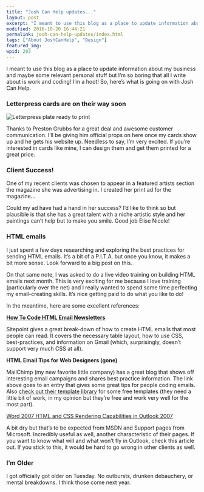 ```yaml
---
title: "Josh Can Help updates..."
layout: post
excerpt: "I meant to use this blog as a place to update information about my business and maybe some relevant personal stuff but I’m so boring that all I write about is work and coding!"
modified: 2016-10-20 16:44:21
permalink: josh-can-help-updates/index.html
tags: ["About JoshCanHelp", "Design"]
featured_img:
wpid: 203
---
```



I meant to use this blog as a place to update information about my business and maybe some relevant personal stuff but I’m so boring that all I write about is work and coding! I’m a hoot! So, here’s what is going on with Josh Can Help.

### Letterpress cards are on their way soon

![](/_images/2008/08/joshplate_sm.jpg "Letterpress plate ready to print")

Thanks to Preston Grubbs for a great deal and awesome customer communication. I’ll be giving him official props on here once my cards show up and he gets his website up. Needless to say, I’m very excited. If you’re interested in cards like mine, I can design them and get them printed for a great price.

### Client Success!

One of my recent clients was chosen to appear in a featured artists section the magazine she was advertising in. I created her print ad for the magazine…

Could my ad have had a hand in her success? I’d like to think so but plausible is that she has a great talent with a niche artistic style and her paintings can’t help but to make you smile. Good job Elise Nicole!

### HTML emails

I just spent a few days researching and exploring the best practices for sending HTML emails. It’s a bit of a P.I.T.A. but once you know, it makes a bit more sense. Look forward to a big post on this.

On that same note, I was asked to do a live video training on building HTML emails next month. This is very exciting for me because I love training (particularly over the net) and I really wanted to spend some time perfecting my email-creating skills. It’s nice getting paid to do what you like to do!

In the meantime, here are some excellent references:

**[How To Code HTML Email Newsletters](http://www.reachcustomersonline.com/2009/01/23/09.27.00/)**

Sitepoint gives a great break-down of how to create HTML emails that most people can read. It covers the necessary table layout, how to use CSS, best-practices, and information on Gmail (which, surprisingly, doesn’t support very much CSS at all).

**HTML Email Tips for Web Designers (gone)**

MailChimp (my new favorite little company) has a great blog that shows off interesting email campaigns and shares best practice information. The link above goes to an entry that gives some great tips for people coding emails. Also [check out their template library](https://mailchimp.com/email-marketing) for some free templates (they need a little bit of work, in my opinion but they’re free and work very well for the most part).

[Word 2007 HTML and CSS Rendering Capabilities in Outlook 2007](http://msdn.microsoft.com/en-us/library/aa338201.aspx)

A bit dry but that’s to be expected from MSDN and Support pages from Microsoft. Incredibly useful as well, another characteristic of their pages. If you want to know what will and what won’t fly in Outlook, check this article out. If you stick to this, it would be hard to go wrong in other clients as well.

### I’m Older

I got officially got older on Tuesday. No outbursts, drunken debauchery, or mental breakdowns. I think those come next year.
